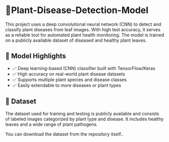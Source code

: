 # 🌿Plant-Disease-Detection-Model

This project uses a deep convolutional neural network (CNN) to detect and classify plant diseases from leaf images. With high test accuracy, it serves as a reliable tool for automated plant health monitoring. The model is trained on a publicly available dataset of diseased and healthy plant leaves.

## 🧠 Model Highlights

- ✅ Deep learning-based (CNN) classifier built with TensorFlow/Keras
- ✅ High accuracy on real-world plant disease datasets
- ✅ Supports multiple plant species and disease classes
- ✅ Easily extendable to more diseases or plant types

## 📂 Dataset

The dataset used for training and testing is publicly available and consists of labeled images categorized by plant type and disease. It includes healthy leaves and a wide range of plant pathogens.

You can download the dataset from the repository itself..
